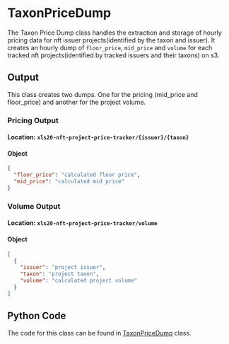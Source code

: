 # TaxonPriceDump

The Taxon Price Dump class handles the extraction and storage of hourly pricing 
data for nft issuer projects(identified by the taxon and issuer). It creates an hourly dump of `floor_price`, `mid_price` and `volume`
for each tracked nft projects(identified by tracked issuers and their taxons) on s3.

## Output
This class creates two dumps. One for the pricing (mid_price and floor_price) and another for the project volume.
### Pricing Output
#### Location: `xls20-nft-project-price-tracker/{issuer}/{taxon}`
#### Object
```json
{
  "floor_price": "calculated floor price",
  "mid_price": "calculated mid price"
}
```
### Volume Output
#### Location: `xls20-nft-project-price-tracker/volume`
#### Object
```json
[
  {
    "issuer": "project issuer",
    "taxon": "project taxon", 
    "volume": "calculated project volume"
  }
]
```
## Python Code
The code for this class can be found in [TaxonPriceDump](/sls_lambda/pricing.py) class.

